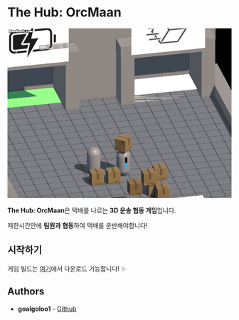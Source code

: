 # The Hub: OrcMaan

![GIF](preview1.gif) 

**The Hub: OrcMaan**은 택배를 나르는 **3D 운송 협동 게임**입니다. 

제한시간안에 **팀원과 협동**하여 택배를 운반해야합니다!

## 시작하기

게임 빌드는 [여기](https://github.com/goalgoloo1/KJ3-W02/releases/tag/1.0.0)에서 다운로드 가능합니다! ✨

## Authors

*   **goalgoloo1** - [Github](https://github.com/goalgoloo1)
